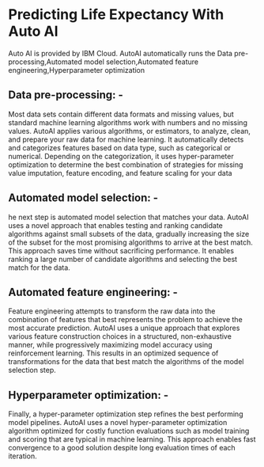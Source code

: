 # Predicting Life Expectancy With Auto AI

Auto AI is provided by IBM Cloud.
AutoAI automatically runs the Data pre-processing,Automated model selection,Automated feature engineering,Hyperparameter optimization

## Data pre-processing: -

Most data sets contain different data formats and missing values, but standard machine learning algorithms work with numbers and no missing values. AutoAI applies various algorithms, or estimators, to analyze, clean, and prepare your raw data for machine learning. It automatically detects and categorizes features based on data type, such as categorical or numerical. Depending on the categorization, it uses hyper-parameter optimization to determine the best combination of  strategies for missing value imputation, feature encoding, and feature scaling for your data
## Automated model selection: -
he next step is automated model selection that matches your data.  AutoAI uses a novel approach that enables testing and ranking candidate algorithms against small subsets of the data, gradually increasing the size of the subset for the most promising algorithms to arrive at the best match. This approach saves time without sacrificing performance.  It enables ranking a large number of candidate algorithms and selecting the best match for the data.
## Automated feature engineering: -

Feature engineering attempts to transform the raw data into the combination of features that best represents the problem to achieve the most accurate prediction. AutoAI uses a unique approach that explores various feature construction choices in a structured, non-exhaustive manner, while progressively maximizing model accuracy using reinforcement learning. This results in an optimized sequence of  transformations for the data that best match the algorithms of the model selection step.
## Hyperparameter optimization: -

Finally, a hyper-parameter optimization step refines the best performing model pipelines. AutoAI uses a novel hyper-parameter optimization algorithm optimized for costly function evaluations such as model training and scoring that are typical in machine learning. This approach enables fast convergence to a good solution despite long evaluation times of each iteration.
